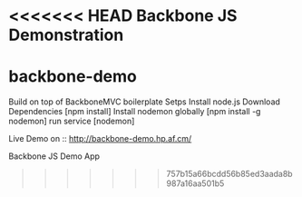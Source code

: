 <<<<<<< HEAD
Backbone JS Demonstration 
=======
backbone-demo
=============

Build on top of BackboneMVC boilerplate
Setps
Install node.js
Download Dependencies [npm install]
Install nodemon globally [npm install -g nodemon]
run service [nodemon]

Live Demo on ::
http://backbone-demo.hp.af.cm/

Backbone JS Demo App
>>>>>>> 757b15a66bcdd56b85ed3aada8b987a16aa501b5
